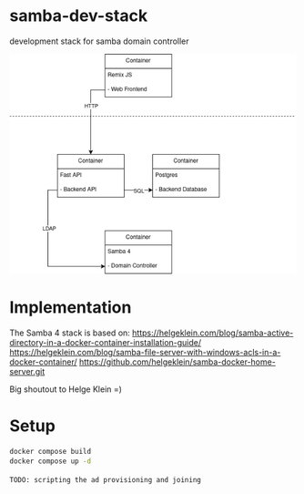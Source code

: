 # samba-dev-stack
development stack for samba domain controller

!["Overview"](https://github.com/eehrhardt/samba-dev-stack/raw/master/overview.webp "Overview")

# Implementation

The Samba 4 stack is based on:
https://helgeklein.com/blog/samba-active-directory-in-a-docker-container-installation-guide/
https://helgeklein.com/blog/samba-file-server-with-windows-acls-in-a-docker-container/
https://github.com/helgeklein/samba-docker-home-server.git

Big shoutout to Helge Klein =)

# Setup

```bash
docker compose build
docker compose up -d

TODO: scripting the ad provisioning and joining 

```

